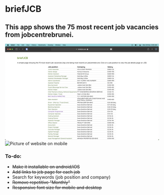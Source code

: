 # briefJCB
## This app shows the 75 most recent job vacancies from jobcentrebrunei. 

<img src="images/website.png" alt="Picture of website" title="Website picture">
<img src="images/mobilesite.png" alt="Picture of website on mobile" title="Mobile website picture">

### To-do:
- ~~Make it installable on android/iOS~~
- ~~Add links to jcb page for each job~~
- Search for keywords (job position and company)
- ~~Remove repetitive "Monthly"~~
- ~~Responsive font size for mobile and desktop~~
